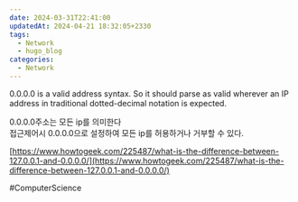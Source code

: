 ```yaml
---
date: 2024-03-31T22:41:00
updatedAt: 2024-04-21 18:32:05+2330
tags:
  - Network
  - hugo_blog
categories:
  - Network
---
```

0.0.0.0 is a valid address syntax. So it should parse as valid wherever an IP address in traditional dotted-decimal notation is expected.

0.0.0.0주소는 모든 ip를 의미한다  
접근제어시 0.0.0.0으로 설정하여 모든 ip를 허용하거나 거부할 수 있다.

[https://www.howtogeek.com/225487/what-is-the-difference-between-127.0.0.1-and-0.0.0.0/](https://www.howtogeek.com/225487/what-is-the-difference-between-127.0.0.1-and-0.0.0.0/)

#ComputerScience 